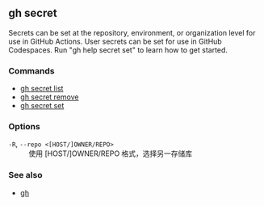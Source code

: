 

## gh secret

Secrets can be set at the repository, environment, or organization level for use in
GitHub Actions. User secrets can be set for use in GitHub Codespaces.
Run "gh help secret set" to learn how to get started.


### Commands

* [gh secret list](./gh_secret_list)
* [gh secret remove](./gh_secret_remove)
* [gh secret set](./gh_secret_set)


### Options


<dl class="flags">
	<dt><code>-R</code>, <code>--repo &lt;[HOST/]OWNER/REPO&gt;</code></dt>
	<dd>使用 [HOST/]OWNER/REPO 格式，选择另一存储库</dd>
</dl>


### See also

* [gh](./gh)
